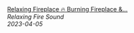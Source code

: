 <!--2024-01-14 01:04:00-->
<div class="yb">
  <a class="nodecor" href="/index.html?relaks/relaxing_fireplace_burning_fireplace_crackling_fire_sounds_24_hours">
    <img class="preview" data-videoid="8cSo5r1kQcA" src="https://i.ytimg.com/vi/8cSo5r1kQcA/hqdefault.jpg" align="middle" alt="">
  </a>
  <div class="inlbl text">
    <a class="nodecor" href="/index.html?relaks/relaxing_fireplace_burning_fireplace_crackling_fire_sounds_24_hours">Relaxing Fireplace 🔥 Burning Fireplace &...</a><br>
    <i class="smaller2">Relaxing Fire Sound</i><br>
    <i class="smaller3">2023-04-05</i>
  </div>
</div>
